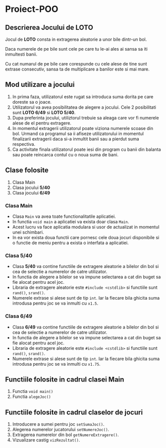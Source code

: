 # Proiect-POO

## Descrierea Jocului de LOTO

Jocul de **LOTO** consta in extragerea aleatorie a unor bile dintr-un bol.

Daca numerele de pe bile sunt cele pe care tu le-ai ales ai sansa sa iti inmultesti banii.

Cu cat numarul de pe bile care corespunde cu cele alese de tine sunt extrase consecutiv, sansa ta de multiplicare a banilor este si mai mare.

## Mod utilizare a jocului

1. In prima faza, utilizatorul este rugat sa introduca suma dorita pe care doreste sa o joace.
2. Utilizatorul va avea posibilitatea de alegere a jocului. Cele 2 posibilitati sunt **LOTO 6/49** si **LOTO 5/40**.
3. Dupa preferinta jocului, utiliztorul trebuie sa aleaga care vor fi numerele alese de el pentru extragere.
4. In momentul extragerii utilizatorul poate viziona numerele scoase din bol. Urmand ca programul sa ii afiseze utilizatorului in momentul finalizarii extragerii daca si-a inmultit banii sau a pierdut suma respectiva.
5. Ca activitate finala utilizatorul poate iesi din program cu banii din balanta sau poate reincarca contul cu o noua suma de bani.

## Clase folosite

1. Clasa Main
2. Clasa jocului **5/40**
3. Clasa jocului **6/49**

### Clasa Main

- Clasa `Main` va avea toate functionalitatile aplicatiei.
- In functia `void main` a aplicatiei va exista doar clasa `Main`.
- Acest lucru va face aplicatia modulara si usor de actualizat in momentul unei schimbari.
- In ea vor exista doua functii care pornesc cele doua jocuri disponibile si o functie de meniu pentru a exista o interfata a aplicatiei.

### Clasa 5/40

- Clasa **5/40** va contine functiile de extragere aleatorie a bilelor din bol si cea de selectie a numerelor de catre utilizator.
- In functia de alegere a bilelor se va impune selectarea a cat din buget sa fie alocat pentru acel joc.
- Libraria de extragere aleatorie este `#include <cstdlib>` si functiile sunt `rand()`, `srand()`.
- Numerele extrase si alese sunt de tip `int`. Iar la fiecare bila ghicita suma introdusa pentru joc se va inmulti cu `x1.5`.

### Clasa 6/49

- Clasa **6/49** va contine functiile de extragere aleatorie a bilelor din bol si cea de selectie a numerelor de catre utilizator.
- In functia de alegere a bilelor se va impune selectarea a cat din buget sa fie alocat pentru acel joc.
- Libraria de extragere aleatorie este `#include <cstdlib>` si functiile sunt `rand()`, `srand()`.
- Numerele extrase si alese sunt de tip `int`. Iar la fiecare bila ghicita suma introdusa pentru joc se va inmulti cu `x1.75`.

## Functiile folosite in cadrul clasei Main

1. Functia `void main()`
2. Functia `alegeJoc()`

## Functiile folosite in cadrul claselor de jocuri

1. Introducere a sumei pentru joc `setSumaJoc()`.
2. Alegerea numerelor jucatorului `setNumereJoc()`.
3. Extragerea numerelor din bol `getNumereExtragere()`.
4. Vizualizare castig `vizRezultat()`.
